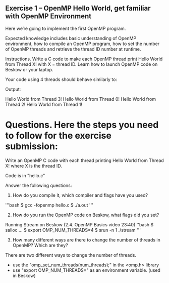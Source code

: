 ## Exercise 1 – OpenMP Hello World, get familiar with OpenMP Environment

Here we’re going to implement the first OpenMP program.

Expected knowledge includes basic understanding of OpenMP environment, how to compile an OpenMP program, how to set the number of OpenMP threads and retrieve the thread ID number at runtime.

Instructions. Write a C code to make each OpenMP thread print Hello World from Thread X! with X = thread ID. Learn how to launch OpenMP code on Beskow or your laptop.

Your code using 4 threads should behave similarly to:

Output:

Hello World from Thread 3!
Hello World from Thread 0!
Hello World from Thread 2!
Hello World from Thread 1!

# Questions. Here the steps you need to follow for the exercise submission:

Write an OpenMP C code with each thread printing Hello World from Thread X! where X is the thread ID.

Code is in "hello.c"

Answer the following questions:
1. How do you compile it, which compiler and flags have you used?


'''bash
$ gcc -fopenmp hello.c
$ ./a.out
'''

2. How do you run the OpenMP code on Beskow, what flags did you set?

Running Stream on Beskow (2.4. OpenMP Basics video 23:40)
''bash
$ salloc ...
$ export OMP_NUM_THREADS=4
$ srun -n 1 ./stream
'''

3. How many different ways are there to change the number of threads in OpenMP? Which are they?

There are two different ways to change the number of threads.
- use the "omp_set_num_threads(num_threads);" in the <omp.h> library
- use  "export OMP_NUM_THREADS=<number of threads>" as an environment variable. (used in Beskow)